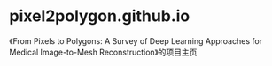 # pixel2polygon.github.io
《From Pixels to Polygons: A Survey of Deep Learning Approaches for Medical Image-to-Mesh Reconstruction》的项目主页
